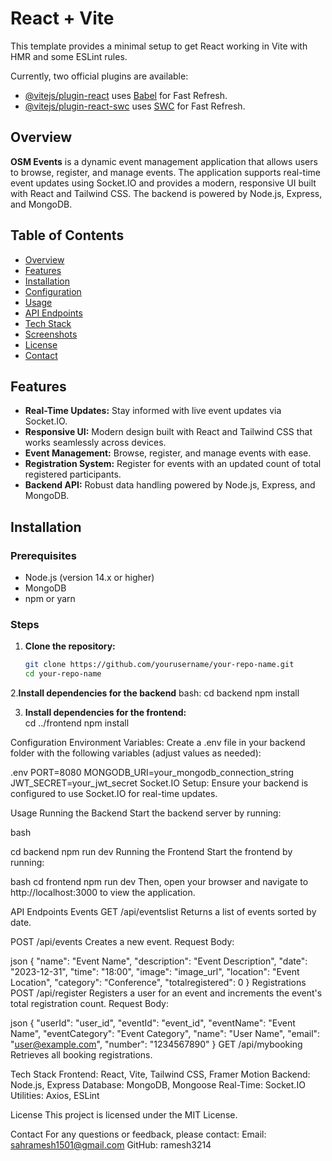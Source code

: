 # React + Vite

This template provides a minimal setup to get React working in Vite with HMR and some ESLint rules.

Currently, two official plugins are available:
- [@vitejs/plugin-react](https://github.com/vitejs/vite-plugin-react/blob/main/packages/plugin-react/README.md) uses [Babel](https://babeljs.io/) for Fast Refresh.
- [@vitejs/plugin-react-swc](https://github.com/vitejs/vite-plugin-react-swc) uses [SWC](https://swc.rs/) for Fast Refresh.

## Overview

**OSM Events** is a dynamic event management application that allows users to browse, register, and manage events. The application supports real-time event updates using Socket.IO and provides a modern, responsive UI built with React and Tailwind CSS. The backend is powered by Node.js, Express, and MongoDB.

## Table of Contents

- [Overview](#overview)
- [Features](#features)
- [Installation](#installation)
- [Configuration](#configuration)
- [Usage](#usage)
- [API Endpoints](#api-endpoints)
- [Tech Stack](#tech-stack)
- [Screenshots](#screenshots)
- [License](#license)
- [Contact](#contact)

## Features

- **Real-Time Updates:** Stay informed with live event updates via Socket.IO.
- **Responsive UI:** Modern design built with React and Tailwind CSS that works seamlessly across devices.
- **Event Management:** Browse, register, and manage events with ease.
- **Registration System:** Register for events with an updated count of total registered participants.
- **Backend API:** Robust data handling powered by Node.js, Express, and MongoDB.

## Installation

### Prerequisites

- Node.js (version 14.x or higher)
- MongoDB
- npm or yarn

### Steps

1. **Clone the repository:**
   ```bash
   git clone https://github.com/yourusername/your-repo-name.git
   cd your-repo-name
2.**Install dependencies for the backend**
  bash:
  cd backend
  npm install

3. **Install dependencies for the frontend:**  
cd ../frontend
npm install

Configuration
Environment Variables:
Create a .env file in your backend folder with the following variables (adjust values as needed):

.env
PORT=8080
MONGODB_URI=your_mongodb_connection_string
JWT_SECRET=your_jwt_secret
Socket.IO Setup:
Ensure your backend is configured to use Socket.IO for real-time updates.

Usage
Running the Backend
Start the backend server by running:

bash

cd backend
npm run dev
Running the Frontend
Start the frontend by running:

bash
cd frontend
npm run dev
Then, open your browser and navigate to http://localhost:3000 to view the application.

API Endpoints
Events
GET /api/eventslist
Returns a list of events sorted by date.

POST /api/events
Creates a new event.
Request Body:

json
{
  "name": "Event Name",
  "description": "Event Description",
  "date": "2023-12-31",
  "time": "18:00",
  "image": "image_url",
  "location": "Event Location",
  "category": "Conference",
  "totalregistered": 0
}
Registrations
POST /api/register
Registers a user for an event and increments the event's total registration count.
Request Body:

json
{
  "userId": "user_id",
  "eventId": "event_id",
  "eventName": "Event Name",
  "eventCategory": "Event Category",
  "name": "User Name",
  "email": "user@example.com",
  "number": "1234567890"
}
GET /api/mybooking
Retrieves all booking registrations.

Tech Stack
Frontend: React, Vite, Tailwind CSS, Framer Motion
Backend: Node.js, Express
Database: MongoDB, Mongoose
Real-Time: Socket.IO
Utilities: Axios, ESLint


License
This project is licensed under the MIT License.

Contact
For any questions or feedback, please contact:
Email: sahramesh1501@gmail.com
GitHub: ramesh3214
